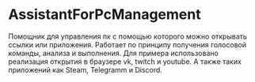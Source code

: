 # AssistantForPcManagement
Помощник для управления пк с помощью которого можно открывать ссылки или приложения. Работает по принципу получения голосовой команды, анализа и выполнения.
Для примера использовано реализация открытия в браузере vk, twitch и youtube. А также таких приложений как Steam, Telegramm и Discord.
